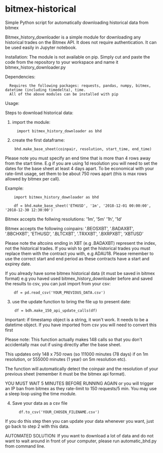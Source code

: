 # bitmex-historical

Simple Python script for automatically downloading historical data from bitmex


Bitmex_history_downloader is a simple module for downloading any historical trades on the Bitmex API. It does not require authentication. It can be used easily in Jupyter notebook.
  
Installation:
    The module is not available on pip. Simply cut and paste the code from the repository to your workspace and name it bitmex_history_downloader.py
    
 Dependencies:
 
      Requires the following packages: requests, pandas, numpy, bitmex, datetime (including timedelta), time.
      All of the above modules can be installed with pip
      
 
Usage:
 
Steps to download historical data:

1. import the module:

         import bitmex_history_downloader as bhd


2. create the first dataframe:

        bhd.make_base_sheet(coinpair, resolution, start_time, end_time)

Please note you must specify an end time that is more than 4 rows away from the start time. E.g if you are using 1d resolution you will need to set the dates for the base sheet at least 4 days apart. To be economical with your rate-limit usage, set them to be about 750 rows apart (this is max rows allowed by bitmex per call).

Example:

        import bitmex_history_downloader as bhd
  
        df = bhd.make_base_sheet('ETHUSD', '1m', '2018-12-01 00:00:00', '2018-12-30 12:30:00')

 Bitmex accepts the follwing resolutions: '1m', '5m' '1h', '1d'
    
Bitmex accepts the following coinpairs: '.BEOSXBT', '.BADAXBT', '.BBCHXBT', 'ETHUSD', '.BLTCXBT', '.TRXXBT', '.BXRPXBT', 'XBTUSD'
    
Please note the altcoins ending in XBT (e.g .BADAXBT) represent the index, not the historical trades. If you wish to get the historical trades you must replace them with the contract you with, e.g ADAU18. Please remember to use the correct start and end period as these contracts have a start and expirey date.

If you already have some bitmex historical data (it must be saved in bitmex format) e.g you haved used bitmex_history_downloader before and saved the results to csv, you can just import from your csv:

        df = pd.read_csv('YOUR_PREVIOUS_DATA.csv')


3. use the update function to bring the file up to present date:

        df = bdh.make_150_api_update_calls(df)

Important: if timestamp object is a string, it won't work. It needs to be a datetime object. If you have imported from csv you will need to convert this first

Please note: This function actually makes 148 calls so that you don't accidentally max out if using directly after the base sheet.

This updates only 148 x 750 rows (so 111000 minutes (78 days) if on 1m resolution, or 555000 minutes (1 year) on 5m resolution etc).

The function will automatically detect the coinpair and the resolution of your previous sheet (remember it must be the bitmex api format).

YOU MUST WAIT 5 MINUTES BEFORE RUNNING AGAIN or you will trigger an IP ban from bitmex as they rate-limit to 150 requests/5 min. You may use a sleep loop using the time module.


4. Save your data as a csv file

          df.to_csv('YOUR_CHOSEN_FILENAME.csv')

If you do this step then you can update your data whenever you want, just go back to step 2 with this data. 

AUTOMATED SOLUTION: If you want to download a lot of data and do not want to wait around in front of your computer, please run automatic_bhd.py from command line.
    
